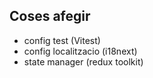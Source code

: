 ## Coses afegir

- config test (Vitest)
- config localitzacio (i18next)
- state manager (redux toolkit)
